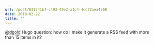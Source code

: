 ```yaml
---
url: /post/831541b4-c493-49e2-a1c4-4cd72aea4568
date: 2018-02-22
title: ""
---
```


[@dgold][1] Hugo question: how do I make it generate a RSS feed with more than 15 items in it?



 [1]: https://micro.blog/dgold